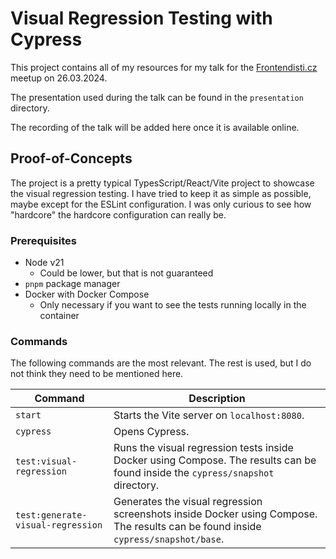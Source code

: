 # Visual Regression Testing with Cypress

This project contains all of my resources for my talk for the [Frontendisti.cz](https://frontendisti.cz/) meetup on 26.03.2024.

The presentation used during the talk can be found in the `presentation` directory.

The recording of the talk will be added here once it is available online.

## Proof-of-Concepts

The project is a pretty typical TypesScript/React/Vite project to showcase the visual regression testing. I have tried to keep it as simple as possible, maybe except for the ESLint configuration. I was only curious to see how "hardcore" the hardcore configuration can really be.

### Prerequisites

- Node v21
  - Could be lower, but that is not guaranteed
- `pnpm` package manager
- Docker with Docker Compose
  - Only necessary if you want to see the tests running locally in the container

### Commands

The following commands are the most relevant. The rest is used, but I do not think they need to be mentioned here.

| Command                           | Description                                                                                                                       |
| --------------------------------- | --------------------------------------------------------------------------------------------------------------------------------- |
| `start`                           | Starts the Vite server on `localhost:8080`.                                                                                       |
| `cypress`                         | Opens Cypress.                                                                                                                    |
| `test:visual-regression`          | Runs the visual regression tests inside Docker using Compose. The results can be found inside the `cypress/snapshot` directory.   |
| `test:generate-visual-regression` | Generates the visual regression screenshots inside Docker using Compose. The results can be found inside `cypress/snapshot/base`. |
